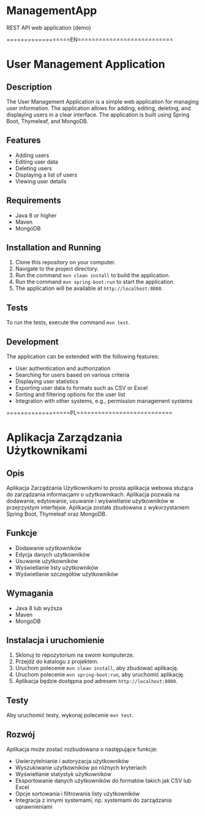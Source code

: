 # ManagementApp
REST API web application (demo)

==================EN===========================
# User Management Application

## Description

The User Management Application is a simple web application for managing user information. The application allows for adding, editing, deleting, and displaying users in a clear interface. The application is built using Spring Boot, Thymeleaf, and MongoDB.

## Features

- Adding users
- Editing user data
- Deleting users
- Displaying a list of users
- Viewing user details

## Requirements

- Java 8 or higher
- Maven
- MongoDB

## Installation and Running

1. Clone this repository on your computer.
2. Navigate to the project directory.
3. Run the command `mvn clean install` to build the application.
4. Run the command `mvn spring-boot:run` to start the application.
5. The application will be available at `http://localhost:8080`.

## Tests

To run the tests, execute the command `mvn test`.

## Development

The application can be extended with the following features:

- User authentication and authorization
- Searching for users based on various criteria
- Displaying user statistics
- Exporting user data to formats such as CSV or Excel
- Sorting and filtering options for the user list
- Integration with other systems, e.g., permission management systems

==================PL===========================
# Aplikacja Zarządzania Użytkownikami

## Opis

Aplikacja Zarządzania Użytkownikami to prosta aplikacja webowa służąca do zarządzania informacjami o użytkownikach. 
Aplikacja pozwala na dodawanie, edytowanie, usuwanie i wyświetlanie użytkowników w przejrzystym interfejsie. 
Aplikacja została zbudowana z wykorzystaniem Spring Boot, Thymeleaf oraz MongoDB.

## Funkcje

- Dodawanie użytkowników
- Edycja danych użytkowników
- Usuwanie użytkowników
- Wyświetlanie listy użytkowników
- Wyświetlanie szczegółów użytkowników

## Wymagania

- Java 8 lub wyższa
- Maven
- MongoDB

## Instalacja i uruchomienie

1. Sklonuj to repozytorium na swoim komputerze.
2. Przejdź do katalogu z projektem.
3. Uruchom polecenie `mvn clean install`, aby zbudować aplikację.
4. Uruchom polecenie `mvn spring-boot:run`, aby uruchomić aplikację.
5. Aplikacja będzie dostępna pod adresem `http://localhost:8080`.

## Testy

Aby uruchomić testy, wykonaj polecenie `mvn test`.

## Rozwój

Aplikacja może zostać rozbudowana o następujące funkcje:

- Uwierzytelnianie i autoryzacja użytkowników
- Wyszukiwanie użytkowników po różnych kryteriach
- Wyświetlanie statystyk użytkowników
- Eksportowanie danych użytkowników do formatów takich jak CSV lub Excel
- Opcje sortowania i filtrowania listy użytkowników
- Integracja z innymi systemami, np. systemami do zarządzania uprawnieniami
